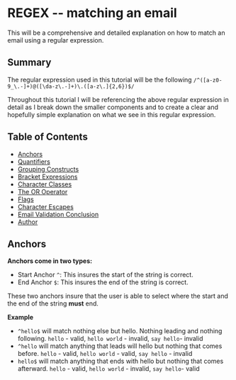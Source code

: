 # REGEX -- matching an email

 This will be a comprehensive and detailed explanation on how to match an email using a regular expression.

## Summary
 The regular expression used in this tutorial will be the following `/^([a-z0-9_\.-]+)@([\da-z\.-]+)\.([a-z\.]{2,6})$/`

 Throughout this tutorial I will be referencing the above regular expression in detail as I break down the smaller components and to create a clear and hopefully simple explanation on what we see in this regular expression.

 ## Table of Contents
* [Anchors](#anchors)
* [Quantifiers](#quantifiers)
* [Grouping Constructs](#grouping-constructs)
* [Bracket Expressions](#bracket-expressions)
* [Character Classes](#character-classes)
* [The OR Operator](#the-or-operator)
* [Flags](#flags)
* [Character Escapes](#character-escapes)
* [Email Validation Conclusion](#email-validation-conclusion)
* [Author](#author)

## Anchors
**Anchors come in two types:**
* Start Anchor `^`: This insures the start of the string is correct.
* End Anchor `$`: This insures the end of the string is correct.

These two anchors insure that the user is able to select where the start and the end of the string **must** end. 

**Example**
* `^hello$` will match nothing else but hello. Nothing leading and nothing following. `hello` - valid, `hello world` - invalid, `say hello`- invalid
* `^hello` will match anything that leads will hello but nothing that comes before. `hello` - valid, `hello world` - valid, `say hello` - invalid
* `hello$` will match anything that ends with hello but nothing that comes afterward. `hello` - valid, `hello world` - invalid, `say hello`- valid

##
##
##
##
##
##
##
##
##

